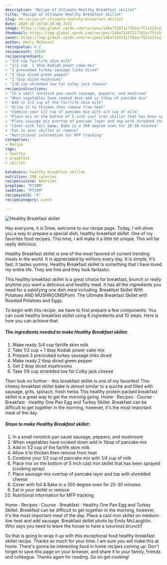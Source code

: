 ```yaml
---
description: "Recipe of Ultimate Healthy Breakfast skillet"
title: "Recipe of Ultimate Healthy Breakfast skillet"
slug: 44-recipe-of-ultimate-healthy-breakfast-skillet
date: 2020-10-16T18:28:06.747Z
image: https://img-global.cpcdn.com/recipes/148a73107317782a/751x532cq70/healthy-breakfast-skillet-recipe-main-photo.jpg
thumbnail: https://img-global.cpcdn.com/recipes/148a73107317782a/751x532cq70/healthy-breakfast-skillet-recipe-main-photo.jpg
cover: https://img-global.cpcdn.com/recipes/148a73107317782a/751x532cq70/healthy-breakfast-skillet-recipe-main-photo.jpg
author: Henry McDaniel
ratingvalue: 4.2
reviewcount: 32645
recipeingredient:
- "3/4 cup fairlife skim milk"
- "1/2 cup  1 tbsp Kodiak power cake mix"
- "3 precooked turkey sausage links diced"
- "2 tbsp diced green pepper"
- "2 tbsp diced mushrooms"
- "1/8 cup shredded low fat Colby jack cheese"
recipeinstructions:
- "In a small nonstick pan sauté sausage, peppers, and mushroom"
- "When vegetables have cooked down add in 1tbsp of pancake mix"
- "Add in 1/2 cup of the fairlife skim milk"
- "Allow it to thicken then remove from heat"
- "Combine your 1/2 cup of pancake mix with 1/4 cup of milk"
- "Place mix on the bottom of 5 inch cast iron skillet that has been sprayed (cooking spray)"
- "Place sausage mix overtop of pancake layer and top with shredded cheese"
- "Cover with foil &amp; Bake in a 350 degree oven for 25-30 minutes"
- "Eat in your skillet or remove"
- "Nutritional information for MFP tracking"
categories:
- Recipe
tags:
- healthy
- breakfast
- skillet

katakunci: healthy breakfast skillet 
nutrition: 298 calories
recipecuisine: American
preptime: "PT39M"
cooktime: "PT35M"
recipeyield: "4"
recipecategory: Lunch

---
```



![Healthy Breakfast skillet](https://img-global.cpcdn.com/recipes/148a73107317782a/751x532cq70/healthy-breakfast-skillet-recipe-main-photo.jpg)

Hey everyone, it is Drew, welcome to our recipe page. Today, I will show you a way to prepare a special dish, healthy breakfast skillet. One of my favorites food recipes. This time, I will make it a little bit unique. This will be really delicious.

Healthy Breakfast skillet is one of the most favored of current trending meals in the world. It is appreciated by millions every day. It is simple, it's fast, it tastes yummy. Healthy Breakfast skillet is something that I have loved my entire life. They are fine and they look fantastic.

This healthy breakfast skillet is a great choice for breakfast, brunch or really anytime you want a delicious and healthy meal. It has all the ingredients you need for a satisfying one dish meal including. Breakfast Skillet With Potatoes AND MUSHROOMSPomì. The Ultimate Breakfast Skillet with Roasted Potatoes and Eggs.


To begin with this recipe, we have to first prepare a few components. You can cook healthy breakfast skillet using 6 ingredients and 10 steps. Here is how you can achieve that.

<!--inarticleads1-->

##### The ingredients needed to make Healthy Breakfast skillet:

1. Make ready 3/4 cup fairlife skim milk
1. Take 1/2 cup + 1 tbsp Kodiak power cake mix
1. Prepare 3 precooked turkey sausage links diced
1. Make ready 2 tbsp diced green pepper
1. Get 2 tbsp diced mushrooms
1. Take 1/8 cup shredded low fat Colby jack cheese


Then look no further - this breakfast skillet is one of my favorites! This cheesy breakfast skillet bake is almost similar to a quiche and filled with sausage, grits, spinach, fresh herbs This healthy protein packed breakfast skillet is a great way to get the morning going. Home · Recipes · Course · Breakfast · Healthy One Pan Egg and Turkey Skillet. Breakfast can be difficult to get together in the morning, however, it&#39;s the most important meal of the day. 

<!--inarticleads2-->

##### Steps to make Healthy Breakfast skillet:

1. In a small nonstick pan sauté sausage, peppers, and mushroom
1. When vegetables have cooked down add in 1tbsp of pancake mix
1. Add in 1/2 cup of the fairlife skim milk
1. Allow it to thicken then remove from heat
1. Combine your 1/2 cup of pancake mix with 1/4 cup of milk
1. Place mix on the bottom of 5 inch cast iron skillet that has been sprayed (cooking spray)
1. Place sausage mix overtop of pancake layer and top with shredded cheese
1. Cover with foil &amp; Bake in a 350 degree oven for 25-30 minutes
1. Eat in your skillet or remove
1. Nutritional information for MFP tracking


Home · Recipes · Course · Breakfast · Healthy One Pan Egg and Turkey Skillet. Breakfast can be difficult to get together in the morning, however, it&#39;s the most important meal of the day. Place a cast-iron skillet on medium-low heat and add sausage. Breakfast skillet photo by Emily McLaughlin. Who says you need to leave the house to have a luxurious brunch? 

So that is going to wrap it up with this exceptional food healthy breakfast skillet recipe. Thanks so much for your time. I am sure you will make this at home. There's gonna be interesting food in home recipes coming up. Don't forget to save this page on your browser, and share it to your family, friends and colleague. Thanks again for reading. Go on get cooking!
